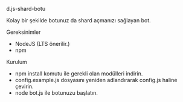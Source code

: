 d.js-shard-botu

Kolay bir şekilde botunuz da shard açmanızı sağlayan bot.

Gereksinimler
- NodeJS (LTS önerilir.)
- npm

Kurulum
- npm install komutu ile gerekli olan modülleri indirin.
- config.example.js dosyasını yeniden adlandırarak config.js haline çevirin.
- node bot.js ile botunuzu başlatın.
